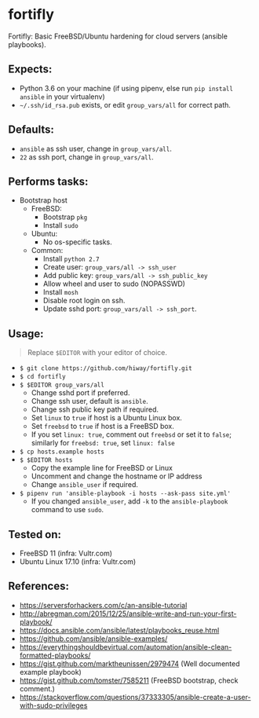 # fortifly

Fortifly: Basic FreeBSD/Ubuntu hardening for cloud servers (ansible playbooks).

## Expects:

- Python 3.6 on your machine (if using pipenv, else run `pip install ansible` in your virtualenv)
- `~/.ssh/id_rsa.pub` exists, or edit `group_vars/all` for correct path.

## Defaults:

- `ansible` as ssh user, change in `group_vars/all`.
- `22` as ssh port, change in `group_vars/all`.

## Performs tasks:

- Bootstrap host
  - FreeBSD:
    - Bootstrap `pkg`
    - Install `sudo`    
  - Ubuntu:
    - No os-specific tasks.
  - Common:
    - Install `python 2.7`
    - Create user: `group_vars/all -> ssh_user`
    - Add public key: `group_vars/all -> ssh_public_key`
    - Allow wheel and user to sudo (NOPASSWD)
    - Install `mosh`
    - Disable root login on ssh.
    - Update sshd port: `group_vars/all -> ssh_port`.

## Usage:

> Replace `$EDITOR` with your editor of choice.

- `$ git clone https://github.com/hiway/fortifly.git`
- `$ cd fortifly`
- `$ $EDITOR group_vars/all`
  - Change sshd port if preferred.
  - Change ssh user, default is `ansible`.
  - Change ssh public key path if required.
  - Set `linux` to `true` if host is a Ubuntu Linux box.
  - Set `freebsd` to `true` if host is a FreeBSD box.
  - If you set `linux: true`, comment out `freebsd` or set it to `false`; similarly for `freebsd: true`, set `linux: false`
- `$ cp hosts.example hosts`
- `$ $EDITOR hosts`
  - Copy the example line for FreeBSD or Linux
  - Uncomment and change the hostname or IP address
  - Change `ansible_user` if required.
- `$ pipenv run 'ansible-playbook -i hosts --ask-pass site.yml'`
  - If you changed `ansible_user`, add `-k` to the `ansible-playbook` command to use `sudo`.

## Tested on:

- FreeBSD 11 (infra: Vultr.com)
- Ubuntu Linux 17.10 (infra: Vultr.com) 


## References:

- https://serversforhackers.com/c/an-ansible-tutorial
- http://abregman.com/2015/12/25/ansible-write-and-run-your-first-playbook/
- https://docs.ansible.com/ansible/latest/playbooks_reuse.html
- https://github.com/ansible/ansible-examples/
- https://everythingshouldbevirtual.com/automation/ansible-clean-formatted-playbooks/
- https://gist.github.com/marktheunissen/2979474 (Well documented example playbook)
- https://gist.github.com/tomster/7585211 (FreeBSD bootstrap, check comment.)
- https://stackoverflow.com/questions/37333305/ansible-create-a-user-with-sudo-privileges 